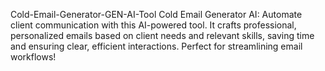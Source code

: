 Cold-Email-Generator-GEN-AI-Tool
Cold Email Generator AI: Automate client communication with this AI-powered tool. It crafts professional, personalized emails based on client needs and relevant skills, saving time and ensuring clear, efficient interactions. Perfect for streamlining email workflows!
